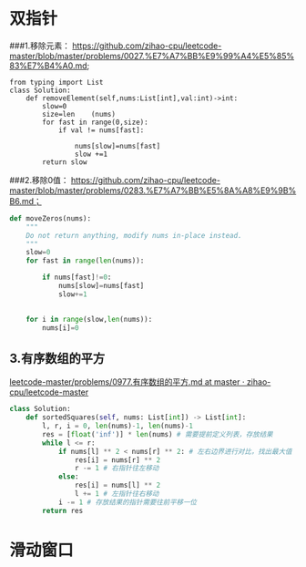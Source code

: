 # 双指针



###1.移除元素：
  https://github.com/zihao-cpu/leetcode-master/blob/master/problems/0027.%E7%A7%BB%E9%99%A4%E5%85%83%E7%B4%A0.md; 

```
from typing import List
class Solution:
    def removeElement(self,nums:List[int],val:int)->int:
        slow=0
        size=len    (nums)
        for fast in range(0,size):
            if val != nums[fast]:
                
                nums[slow]=nums[fast]
                slow +=1
        return slow
```



###2.移除0值： 
  https://github.com/zihao-cpu/leetcode-master/blob/master/problems/0283.%E7%A7%BB%E5%8A%A8%E9%9B%B6.md；
 

```python
def moveZeros(nums):
    """
    Do not return anything, modify nums in-place instead.
    """
    slow=0
    for fast in range(len(nums)):

        if nums[fast]!=0:
            nums[slow]=nums[fast]
            slow+=1

            
    for i in range(slow,len(nums)):
        nums[i]=0
```

## 3.有序数组的平方

[leetcode-master/problems/0977.有序数组的平方.md at master · zihao-cpu/leetcode-master](https://github.com/zihao-cpu/leetcode-master/blob/master/problems/0977.%E6%9C%89%E5%BA%8F%E6%95%B0%E7%BB%84%E7%9A%84%E5%B9%B3%E6%96%B9.md)

```python
class Solution:
    def sortedSquares(self, nums: List[int]) -> List[int]:
        l, r, i = 0, len(nums)-1, len(nums)-1
        res = [float('inf')] * len(nums) # 需要提前定义列表，存放结果
        while l <= r:
            if nums[l] ** 2 < nums[r] ** 2: # 左右边界进行对比，找出最大值
                res[i] = nums[r] ** 2
                r -= 1 # 右指针往左移动
            else:
                res[i] = nums[l] ** 2
                l += 1 # 左指针往右移动
            i -= 1 # 存放结果的指针需要往前平移一位
        return res
```



# 滑动窗口

